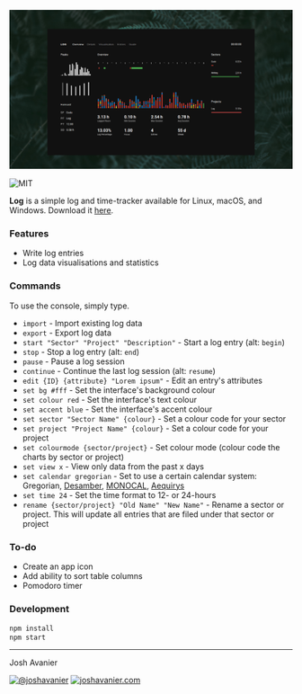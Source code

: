 ![Screenshot](img/screenshot.png)

![MIT](https://joshavanier.github.io/badges/svg/mit.svg)

**Log** is a simple log and time-tracker available for Linux, macOS, and Windows. Download it [here](https://joshavanier.itch.io/log).

### Features

- Write log entries
- Log data visualisations and statistics

### Commands
To use the console, simply type.

- `import` - Import existing log data
- `export` - Export log data
- `start "Sector" "Project" "Description"` - Start a log entry (alt: `begin`)
- `stop` - Stop a log entry (alt: `end`)
- `pause` - Pause a log session
- `continue` - Continue the last log session (alt: `resume`)
- `edit {ID} {attribute} "Lorem ipsum"` - Edit an entry's attributes
- `set bg #fff` - Set the interface's background colour
- `set colour red` - Set the interface's text colour
- `set accent blue` - Set the interface's accent colour
- `set sector "Sector Name" {colour}` - Set a colour code for your sector
- `set project "Project Name" {colour}` - Set a colour code for your project
- `set colourmode {sector/project}` - Set colour mode (colour code the charts by sector or project)
- `set view x` - View only data from the past x days
- `set calendar gregorian` - Set to use a certain calendar system: Gregorian, [Desamber](http://wiki.xxiivv.com/#Desamber), [MONOCAL](https://monochromatic.co/writing/monocal-20), [Aequirys](https://joshavanier.github.io/aequirys)
- `set time 24` - Set the time format to 12- or 24-hours
-  `rename {sector/project} "Old Name" "New Name"` - Rename a sector or project. This will update all entries that are filed under that sector or project

### To-do
- Create an app icon
- Add ability to sort table columns
- Pomodoro timer

### Development

```
npm install
npm start
```

---

Josh Avanier

[![@joshavanier](https://joshavanier.github.io/badges/svg/twitter.svg)](https://twitter.com/joshavanier) [![joshavanier.com](https://joshavanier.github.io/badges/svg/website.svg)](https://joshavanier.com)
